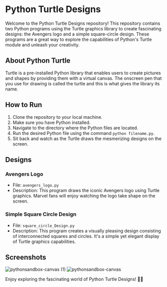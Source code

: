 # Python Turtle Designs

Welcome to the Python Turtle Designs repository! This repository contains two Python programs using the Turtle graphics library to create fascinating designs: the Avengers logo and a simple square-circle design. These programs are a great way to explore the capabilities of Python's Turtle module and unleash your creativity.

## About Python Turtle
Turtle is a pre-installed Python library that enables users to create pictures and shapes by providing them with a virtual canvas. The onscreen pen that you use for drawing is called the turtle and this is what gives the library its name.

## How to Run
1. Clone the repository to your local machine.
2. Make sure you have Python installed.
3. Navigate to the directory where the Python files are located.
4. Run the desired Python file using the command `python filename.py`.
5. Sit back and watch as the Turtle draws the mesmerizing designs on the screen.

## Designs

### Avengers Logo
- File: `avengers_logo.py`
- Description: This program draws the iconic Avengers logo using Turtle graphics. Marvel fans will enjoy watching the logo take shape on the screen.

### Simple Square Circle Design
- File: `square_circle_Design.py`
- Description: This program creates a visually pleasing design consisting of interconnected squares and circles. It's a simple yet elegant display of Turtle graphics capabilities.

## Screenshots
![pythonsandbox-canvas (1)](https://github.com/Darshanjasani73/Turtle-Python-Programs/assets/167104440/84e2c26f-495f-48e1-ac3d-703cf9b830fb)
![pythonsandbox-canvas](https://github.com/Darshanjasani73/Turtle-Python-Programs/assets/167104440/8950401b-9378-45e4-a705-ac8bb9f5ea25)

Enjoy exploring the fascinating world of Python Turtle Designs! 🐢🎨
